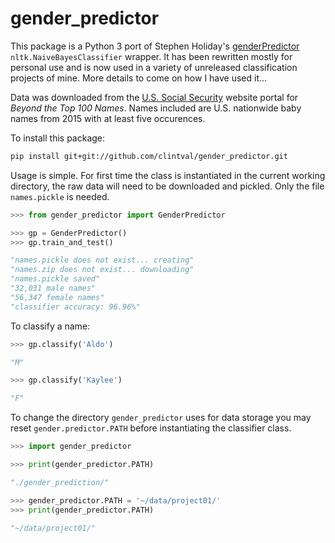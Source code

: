 # gender_predictor

This package is a Python 3 port of Stephen Holiday's [genderPredictor](https://github.com/sholiday/genderPredictor) `nltk.NaiveBayesClassifier` wrapper. It has been rewritten mostly for personal use and is now used in a variety of unreleased classification projects of mine. More details to come on how I have used it...

Data was downloaded from the [U.S. Social Security](https://www.ssa.gov/oact/babynames/limits.html) website portal for *Beyond the Top 100 Names*. Names included are U.S. nationwide baby names from 2015 with at least five occurences.

To install this package:

```bash
pip install git+git://github.com/clintval/gender_predictor.git
```

Usage is simple. For first time the class is instantiated in the current working directory, the raw data will need to be downloaded and pickled. Only the file `names.pickle` is needed.

```python
>>> from gender_predictor import GenderPredictor

>>> gp = GenderPredictor()
>>> gp.train_and_test()

"names.pickle does not exist... creating"
"names.zip does not exist... downloading"
"names.pickle saved"
"32,031 male names"
"56,347 female names"
"classifier accuracy: 96.96%"
```

To classify a name:

```python
>>> gp.classify('Aldo')

"M"
```

```python
>>> gp.classify('Kaylee')

"F"
```

To change the directory `gender_predictor` uses for data storage you may reset `gender.predictor.PATH` before instantiating the classifier class.

```python
>>> import gender_predictor

>>> print(gender_predictor.PATH)

"./gender_prediction/"

>>> gender_predictor.PATH = '~/data/project01/'
>>> print(gender_predictor.PATH)

"~/data/project01/"
```
